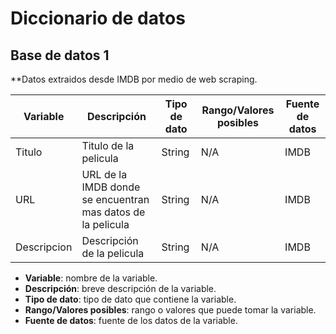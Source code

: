 # Diccionario de datos

## Base de datos 1

**Datos extraidos desde IMDB por medio de web scraping.

| Variable | Descripción | Tipo de dato | Rango/Valores posibles | Fuente de datos |
| --- | --- | --- | --- | --- |
| Titulo | Titulo de la pelicula | String | N/A | IMDB |
| URL | URL de la IMDB donde se encuentran mas datos de la pelicula | String | N/A | IMDB |
| Descripcion | Descripción de la pelicula | String | N/A | IMDB |


- **Variable**: nombre de la variable.
- **Descripción**: breve descripción de la variable.
- **Tipo de dato**: tipo de dato que contiene la variable.
- **Rango/Valores posibles**: rango o valores que puede tomar la variable.
- **Fuente de datos**: fuente de los datos de la variable. 

